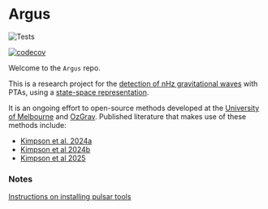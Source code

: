 # Argus

![Tests](https://github.com/tomkimpson/Argus/actions/workflows/run_test.yml/badge.svg)


[![codecov](https://codecov.io/gh/tomkimpson/Argus/graph/badge.svg?token=2PEOHCFV1K)](https://codecov.io/gh/tomkimpson/Argus)


Welcome to the `Argus` repo.

This is a research project for the [detection of nHz gravitational waves](https://arxiv.org/abs/2105.13270) with PTAs, using a [state-space representation](https://en.wikipedia.org/wiki/State-space_representation). 

It is an ongoing effort to open-source methods developed at the [University of Melbourne](https://github.com/UniMelb-NSGW) and [OzGrav](https://www.ozgrav.org). Published literature that makes use of these methods include:

* [Kimpson et al. 2024a](https://arxiv.org/abs/2409.14613)
* [Kimpson et al 2024b](https://arxiv.org/abs/2410.10087)
* [Kimpson et al 2025](https://arxiv.org/abs/2501.06990)





### Notes

[Instructions on installing pulsar tools](https://gist.github.com/tomkimpson/5a245f6f1a8fc3b9cb39258741f7b572)







